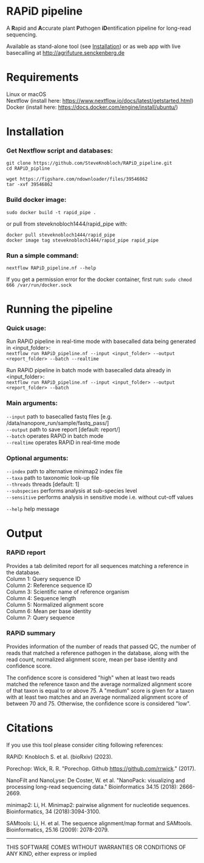 # RAPiD pipeline
A **R**apid and **A**ccurate plant **P**athogen **iD**entification pipeline for long-read sequencing.  

Available as stand-alone tool (see [Installation](#Installation)) or as web app with live basecalling at http://agrifuture.senckenberg.de

# Requirements
Linux or macOS  
Nextflow (install here: https://www.nextflow.io/docs/latest/getstarted.html)  
Docker (install here: https://docs.docker.com/engine/install/ubuntu/)  

# Installation
### Get Nextflow script and databases:
```
git clone https://github.com/SteveKnobloch/RAPiD_pipeline.git
cd RAPiD_pipline

wget https://figshare.com/ndownloader/files/39546862
tar -xvf 39546862
```

### Build docker image:  

```
sudo docker build -t rapid_pipe .
```  

or pull from steveknobloch1444/rapid_pipe with:  
```
docker pull steveknobloch1444/rapid_pipe
docker image tag steveknobloch1444/rapid_pipe rapid_pipe
```  

### Run a simple command:  
```
nextflow RAPiD_pipeline.nf --help
```  
If you get a permission error for the docker container, first run: ```sudo chmod 666 /var/run/docker.sock```


# Running the pipeline

### Quick usage:
  Run RAPiD pipeline in real-time mode with basecalled data being generated in <input_folder>:  
     ```
     nextflow run RAPiD_pipeline.nf --input <input_folder> --output <report_folder> --batch --realtime
     ```

  Run RAPiD pipeline in batch mode with basecalled data already in <input_folder>:  
      ```
      nextflow run RAPiD_pipeline.nf --input <input_folder> --output <report_folder> --batch
      ```

### Main arguments:  
```--input```       path to basecalled fastq files [e.g. /data/nanopore_run/sample/fastq_pass/]  
```--output```      path to save report [default: report/]  
```--batch```       operates RAPiD in batch mode  
```--realtime```    operates RAPiD in real-time mode  

### Optional arguments:  
```--index```       path to alternative minimap2 index file  
```--taxa```        path to taxonomic look-up file  
```--threads```     threads [default: 1]  
```--subspecies```  performs analysis at sub-species level  
```--sensitive```   performs analysis in sensitive mode i.e. without cut-off values  

```--help```        help message

# Output

### RAPiD report
Provides a tab delimited report for all sequences matching a reference in the database.  
Column 1: Query sequence ID  
Column 2: Reference sequence ID  
Column 3: Scientific name of reference organism  
Column 4: Sequence length  
Column 5: Normalized alignment score  
Column 6: Mean per base identity  
Column 7: Query sequence  

### RAPiD summary
Provides information of the number of reads that passed QC, the number of reads that matched a reference pathogen in the database, along with the read count, normalized alignment score, mean per base identity and confidence score.

The confidence score is considered "high" when at least two reads matched the reference taxon and the average normalized alignment score of that taxon is equal to or above 75. A "medium" score is given for a taxon with at least two matches and an average normalized alignment score of between 70 and 75. Otherwise, the confidence score is considered "low".

# Citations
If you use this tool please consider citing following references:  

RAPiD: Knobloch S. et al. (bioRxiv) (2023).

Porechop: Wick, R. R. "Porechop. Github https://github.com/rrwick." (2017).  

NanoFilt and NanoLyse: De Coster, W. et al. "NanoPack: visualizing and processing long-read sequencing data." Bioinformatics 34.15 (2018): 2666-2669.  

minimap2: Li, H. Minimap2: pairwise alignment for nucleotide sequences. Bioinformatics, 34 (2018):3094-3100.  

SAMtools: Li, H. et al. The sequence alignment/map format and SAMtools. Bioinformatics, 25.16 (2009): 2078-2079.  



***
THIS SOFTWARE COMES WITHOUT WARRANTIES OR CONDITIONS OF ANY KIND, either express or implied
